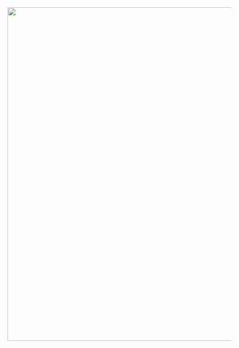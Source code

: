 <div align="center">
<img src="https://imgur.com/nn78icE.png" alt="Logo" width="1500" height="750">
